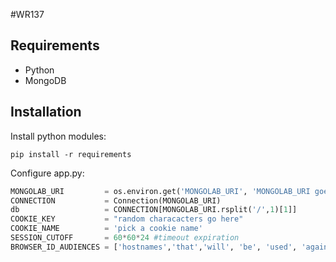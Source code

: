 #WR137

## Requirements

* Python
* MongoDB

## Installation

Install python modules:

```
pip install -r requirements
```

Configure app.py:

```python
MONGOLAB_URI         = os.environ.get('MONGOLAB_URI', 'MONGOLAB_URI goes here')
CONNECTION           = Connection(MONGOLAB_URI)
db                   = CONNECTION[MONGOLAB_URI.rsplit('/',1)[1]]
COOKIE_KEY           = "random characacters go here"
COOKIE_NAME          = 'pick a cookie name'
SESSION_CUTOFF       = 60*60*24 #timeout expiration
BROWSER_ID_AUDIENCES = ['hostnames','that','will', 'be', 'used', 'against', 'browserid', 'auth']
```
